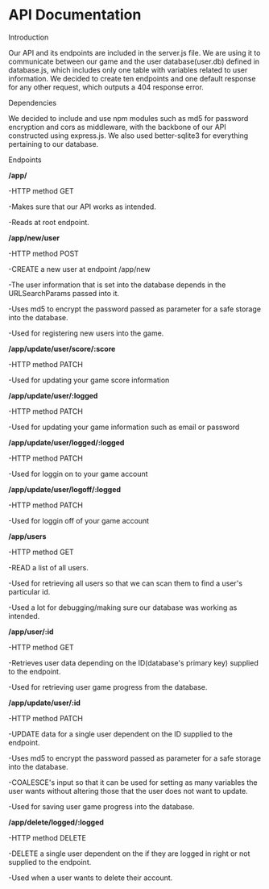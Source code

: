 # API Documentation

Introduction

Our API and its endpoints are included in the server.js file. We are using it to communicate between
our game and the user database(user.db) defined in database.js, which includes only one table with 
variables related to user information. We decided to create ten endpoints and one default response 
for any other request, which outputs a 404 response error.

Dependencies

We decided to include and use npm modules such as md5 for password encryption and cors as middleware,
with the backbone of our API constructed using express.js. We also used better-sqlite3 for everything
pertaining to our database.


Endpoints


**/app/**


-HTTP method GET

-Makes sure that our API works as intended.

-Reads at root endpoint.


**/app/new/user**


-HTTP method POST

-CREATE a new user at endpoint /app/new

-The user information that is set into the database depends in the URLSearchParams passed into it.

-Uses md5 to encrypt the password passed as parameter for a safe storage into the database.

-Used for registering new users into the game.


**/app/update/user/score/:score**

-HTTP method PATCH

-Used for updating your game score information 


**/app/update/user/:logged**

-HTTP method PATCH

-Used for updating your game information such as email or password



**/app/update/user/logged/:logged**

-HTTP method PATCH

-Used for loggin on to your game account



**/app/update/user/logoff/:logged**

-HTTP method PATCH

-Used for loggin off of your game account



**/app/users**


-HTTP method GET

-READ a list of all users.

-Used for retrieving all users so that we can scan them to find a user's particular id.

-Used a lot for debugging/making sure our database was working as intended.



**/app/user/:id**


-HTTP method GET

-Retrieves user data depending on the ID(database's primary key) supplied to the endpoint.

-Used for retrieving user game progress from the database.


**/app/update/user/:id**


-HTTP method PATCH

-UPDATE data for a single user dependent on the ID supplied to the endpoint.

-Uses md5 to encrypt the password passed as parameter for a safe storage into the database.

-COALESCE's input so that it can be used for setting as many variables the user wants without 
altering those that the user does not want to update.

-Used for saving user game progress into the database.


**/app/delete/logged/:logged**


-HTTP method DELETE

-DELETE a single user dependent on the if they are logged in right or not supplied to the endpoint.

-Used when a user wants to delete their account.
